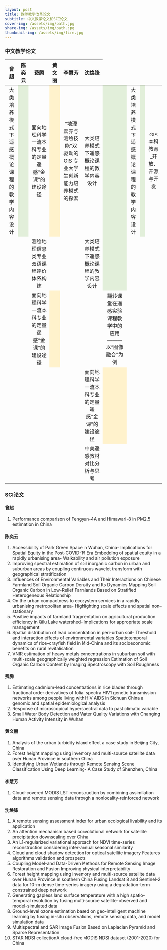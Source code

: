 ```yaml
---
layout: post
title: 教师教学改革论文
subtitle: 中文教学论文和SCI论文
cover-img: /assets/img/path.jpg
share-img: /assets/img/path.jpg
thumbnail-img: /assets/img/fire.jpg
---
```



### 中文教学论文

|                             曾超                             |                            陈奕云                            |                             费腾                             |                            黄文丽                            |                            李慧芳                            |                            沈焕锋                            |
| :----------------------------------------------------------: | :----------------------------------------------------------: | :----------------------------------------------------------: | :----------------------------------------------------------: | :----------------------------------------------------------: | :----------------------------------------------------------: |
| 大类培养模式下遥感概论课程的教学内容设计<td bgcolor="#e2efda"></td> | 面向地理科学一流本科专业的定量遥感“金课”的建设途径<td bgcolor="#fff2cc"></td> | “地理素养与测绘技能”双驱动的 GIS 专业大学生创新能力培养模式的探索 | 大类培养模式下遥感概论课程的教学内容设计<td bgcolor="#e2efda"></td> | 大类培养模式下遥感概论课程的教学内容设计<td bgcolor="#e2efda"></td> |                 GIS本科教育_开放、开源与开发                 |
|                                                              |                                                              |            测绘地理信息类专业双语课程评价体系构建            |                                                              |                                                              | 大类培养模式下遥感概论课程的教学内容设计<td bgcolor="#e2efda"></td> |
|                                                              |                                                              | 面向地理科学一流本科专业的定量遥感“金课”的建设途径<td bgcolor="#fff2cc"></td> |                                                              |                                                              |    翻转课堂在遥感实验课程教学中的应用———以“图像融合”为例     |
|                                                              |                                                              |                                                              |                                                              |                                                              | 面向地理科学一流本科专业的定量遥感“金课”的建设途径<td bgcolor="#fff2cc"></td> |
|                                                              |                                                              |                                                              |                                                              |                                                              |                  中美遥感教材对比分析与思考                  |



### SCI论文





#### 曾超

1. Performance  comparison of Fengyun-4A and Himawari-8 in PM2.5 estimation in China





#### 陈奕云	

1. Accessibility of Park Green Space in Wuhan, China- Implications for Spatial Equity in the Post-COVID-19 Era
   Embedding of spatial equity in a rapidly urbanising area- Walkability and air pollution exposure
2. Improving spectral estimation of soil inorganic carbon in urban and suburban areas by coupling continuous wavelet transform with geographical stratification
3. Influences of Environmental Variables and Their Interactions on Chinese Farmland Soil Organic Carbon Density and Its Dynamics
   Mapping Soil Organic Carbon in Low-Relief Farmlands Based on Stratified Heterogeneous Relationship
4. On the urban compactness to ecosystem services in a rapidly urbanising metropolitan area- Highlighting scale effects and spatial non–stationary
5. Positive impacts of farmland fragmentation on agricultural production efficiency in Qilu Lake watershed- Implications for appropriate scale management
6. Spatial distribution of lead concentration in peri-urban soil- Threshold and interaction effects of environmental variables
   Spatiotemporal dynamics of rice–crayfish field in Mid-China and its socioeconomic benefits on rural revitalisation
7. VNIR estimation of heavy metals concentrations in suburban soil with multi-scale geographically weighted regression
   Estimation of Soil Organic Carbon Content by Imaging Spectroscopy with Soil Roughness





#### 费腾	

1. Estimating cadmium-lead concentrations in rice blades through fractional order derivatives of foliar spectra
   HIV1 genetic transmission networks among people living with HIV AIDS in Sichuan China a genomic and spatial epidemiological analysis
2. Response of microscopical hyperspectral data to past climatic variable
3. Small Water Body Detection and Water Quality Variations with Changing Human Activity Intensity in Wuhan





#### 黄文丽	

1. Analysis of the urban turbidity island effect a case study in Beijing City, China
2. Forest height mapping using inventory and multi-source satellite data over Hunan Province in southern China
3. Identifying Urban Wetlands through Remote Sensing Scene Classification Using Deep Learning- A Case Study of Shenzhen, China





#### 李慧芳	

1. Cloud-covered MODIS LST reconstruction by combining assimilation data and remote sensing data through a nonlocality-reinforced network



#### 沈焕锋

1. A remote sensing assessment index for urban ecological livability and its application
2. An attention mechanism based convolutional network for satellite precipitation downscaling over China
3. An L1-regularized variational approach for NDVI time-series reconstruction considering inter-annual seasonal similarity
4. Cloud and cloud shadow detection for optical satellite imagery  Features algorithms  validation and prospects
5. Coupling Model-and Data-Driven Methods for Remote Sensing Image Restoration and Fusion Improving physical interpretability
6. Forest height mapping using inventory and multi-source satellite data over Hunan Province in southern China
   Fusing Landsat 8 and Sentinel-2 data for 10-m dense time-series imagery using a degradation-term constrained deep network
7. Generating gapless land surface temperature with a high spatio-temporal resolution by fusing multi-source satellite-observed and model-simulated data
8. Ground-level ozone estimation based on geo-intelligent machine learning by fusing in-situ observations, remote sensing data, and model simulation data
9. Multispectral and SAR Image Fusion Based on Laplacian Pyramid and Sparse Representation
10. STAR NDSI collectionA cloud-free MODIS NDSI dataset (2001-2020) for China